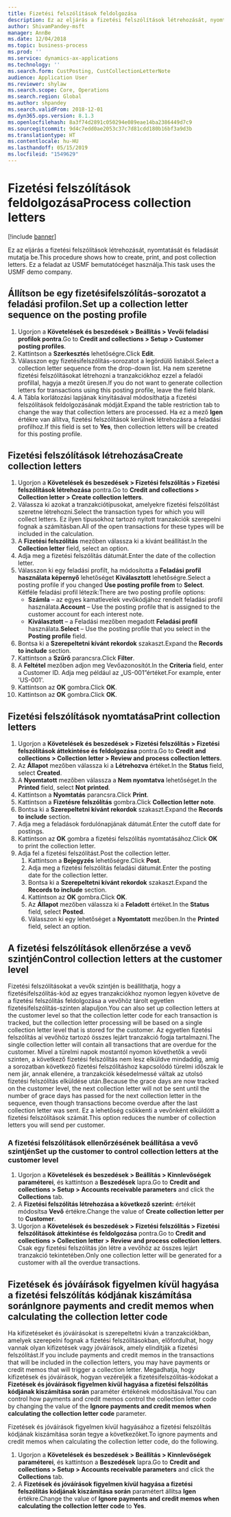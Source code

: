 ```yaml
---
title: Fizetési felszólítások feldolgozása
description: Ez az eljárás a fizetési felszólítások létrehozását, nyomtatását és feladását mutatja be.
author: ShivamPandey-msft
manager: AnnBe
ms.date: 12/04/2018
ms.topic: business-process
ms.prod: ''
ms.service: dynamics-ax-applications
ms.technology: ''
ms.search.form: CustPosting, CustCollectionLetterNote
audience: Application User
ms.reviewer: shylaw
ms.search.scope: Core, Operations
ms.search.region: Global
ms.author: shpandey
ms.search.validFrom: 2018-12-01
ms.dyn365.ops.version: 8.1.3
ms.openlocfilehash: 8a3f74d2891c050294e089eae14ba2386449d7c9
ms.sourcegitcommit: 9d4c7edd0ae2053c37c7d81cdd180b16bf3a9d3b
ms.translationtype: HT
ms.contentlocale: hu-HU
ms.lasthandoff: 05/15/2019
ms.locfileid: "1549629"
---
```

# <a name="process-collection-letters"></a><span data-ttu-id="e8e38-103">Fizetési felszólítások feldolgozása</span><span class="sxs-lookup"><span data-stu-id="e8e38-103">Process collection letters</span></span>

[!include [banner](../../includes/banner.md)]

<span data-ttu-id="e8e38-104">Ez az eljárás a fizetési felszólítások létrehozását, nyomtatását és feladását mutatja be.</span><span class="sxs-lookup"><span data-stu-id="e8e38-104">This procedure shows how to create, print, and post collection letters.</span></span> <span data-ttu-id="e8e38-105">Ez a feladat az USMF bemutatócéget használja.</span><span class="sxs-lookup"><span data-stu-id="e8e38-105">This task uses the USMF demo company.</span></span>

## <a name="set-up-a-collection-letter-sequence-on-the-posting-profile"></a><span data-ttu-id="e8e38-106">Állítson be egy fizetésifelszólítás-sorozatot a feladási profilon.</span><span class="sxs-lookup"><span data-stu-id="e8e38-106">Set up a collection letter sequence on the posting profile</span></span>
1. <span data-ttu-id="e8e38-107">Ugorjon a **Követelések és beszedések > Beállítás > Vevői feladási profilok pontra**.</span><span class="sxs-lookup"><span data-stu-id="e8e38-107">Go to **Credit and collections > Setup > Customer posting profiles**.</span></span>
2. <span data-ttu-id="e8e38-108">Kattintson a **Szerkesztés** lehetőségre.</span><span class="sxs-lookup"><span data-stu-id="e8e38-108">Click **Edit**.</span></span>
3. <span data-ttu-id="e8e38-109">Válasszon egy fizetésifelszólítás-sorozatot a legördülő listából.</span><span class="sxs-lookup"><span data-stu-id="e8e38-109">Select a collection letter sequence from the drop-down list.</span></span> <span data-ttu-id="e8e38-110">Ha nem szeretne fizetési felszólításokat létrehozni a tranzakciókhoz ezzel a feladói profillal, hagyja a mezőt üresen.</span><span class="sxs-lookup"><span data-stu-id="e8e38-110">If you do not want to generate collection letters for transactions using this posting profile, leave the field blank.</span></span>  
4. <span data-ttu-id="e8e38-111">A Tábla korlátozási lapjának kinyitásával módosíthatja a fizetési felszólítások feldolgozásának módját.</span><span class="sxs-lookup"><span data-stu-id="e8e38-111">Expand the table restriction tab to change the way that collection letters are processed.</span></span> <span data-ttu-id="e8e38-112">Ha ez a mező **Igen** értékre van állítva, fizetési felszólítások kerülnek létrehozásra a feladási profilhoz.</span><span class="sxs-lookup"><span data-stu-id="e8e38-112">If this field is set to **Yes**, then collection letters will be created for this posting profile.</span></span>  

## <a name="create-collection-letters"></a><span data-ttu-id="e8e38-113">Fizetési felszólítások létrehozása</span><span class="sxs-lookup"><span data-stu-id="e8e38-113">Create collection letters</span></span>
1. <span data-ttu-id="e8e38-114">Ugorjon a **Követelések és beszedések > Fizetési felszólítás > Fizetési felszólítások létrehozása** pontra.</span><span class="sxs-lookup"><span data-stu-id="e8e38-114">Go to **Credit and collections > Collection letter > Create collection letters**.</span></span>
2. <span data-ttu-id="e8e38-115">Válassza ki azokat a tranzakciótípusokat, amelyekre fizetési felszólítást szeretne létrehozni.</span><span class="sxs-lookup"><span data-stu-id="e8e38-115">Select the transaction types for which you will collect letters.</span></span> <span data-ttu-id="e8e38-116">Ez ilyen típusokhoz tartozó nyitott tranzakciók szerepelni fognak a számításban.</span><span class="sxs-lookup"><span data-stu-id="e8e38-116">All of the open transactions for these types will be included in the calculation.</span></span>  
2. <span data-ttu-id="e8e38-117">A **Fizetési felszólítás** mezőben válassza ki a kívánt beállítást.</span><span class="sxs-lookup"><span data-stu-id="e8e38-117">In the **Collection letter** field, select an option.</span></span>
3. <span data-ttu-id="e8e38-118">Adja meg a fizetési felszólítás dátumát.</span><span class="sxs-lookup"><span data-stu-id="e8e38-118">Enter the date of the collection letter.</span></span>
4. <span data-ttu-id="e8e38-119">Válasszon ki egy feladási profilt, ha módosította a **Feladási profil használata képernyő** lehetőséget **Kiválasztott** lehetőségre.</span><span class="sxs-lookup"><span data-stu-id="e8e38-119">Select a posting profile if you changed **Use posting profile from** to **Select**.</span></span> <span data-ttu-id="e8e38-120">Kétféle feladási profil létezik:</span><span class="sxs-lookup"><span data-stu-id="e8e38-120">There are two posting profile options:</span></span>   
   - <span data-ttu-id="e8e38-121">**Számla** – az egyes kamatlevelek vevőkódjához rendelt feladási profil használata.</span><span class="sxs-lookup"><span data-stu-id="e8e38-121">**Account** – Use the posting profile that is assigned to the customer account for each interest note.</span></span>   
   - <span data-ttu-id="e8e38-122">**Kiválasztott** – a Feladási mezőben megadott **Feladási profil** használata.</span><span class="sxs-lookup"><span data-stu-id="e8e38-122">**Select** – Use the posting profile that you select in the **Posting profile** field.</span></span>  
5. <span data-ttu-id="e8e38-123">Bontsa ki a **Szerepeltetni kívánt rekordok** szakaszt.</span><span class="sxs-lookup"><span data-stu-id="e8e38-123">Expand the **Records to include** section.</span></span>
6. <span data-ttu-id="e8e38-124">Kattintson a **Szűrő** parancsra.</span><span class="sxs-lookup"><span data-stu-id="e8e38-124">Click **Filter**.</span></span>
7. <span data-ttu-id="e8e38-125">A **Feltétel** mezőben adjon meg Vevőazonosítót.</span><span class="sxs-lookup"><span data-stu-id="e8e38-125">In the **Criteria** field, enter a Customer ID.</span></span> <span data-ttu-id="e8e38-126">Adja meg például az „US-001”értéket.</span><span class="sxs-lookup"><span data-stu-id="e8e38-126">For example, enter 'US-001'.</span></span>
8. <span data-ttu-id="e8e38-127">Kattintson az **OK** gombra.</span><span class="sxs-lookup"><span data-stu-id="e8e38-127">Click **OK**.</span></span>
9. <span data-ttu-id="e8e38-128">Kattintson az **OK** gombra.</span><span class="sxs-lookup"><span data-stu-id="e8e38-128">Click **OK**.</span></span>

## <a name="print-collection-letters"></a><span data-ttu-id="e8e38-129">Fizetési felszólítások nyomtatása</span><span class="sxs-lookup"><span data-stu-id="e8e38-129">Print collection letters</span></span>
1. <span data-ttu-id="e8e38-130">Ugorjon a **Követelések és beszedések > Fizetési felszólítás > Fizetési felszólítások áttekintése és feldolgozása** pontra.</span><span class="sxs-lookup"><span data-stu-id="e8e38-130">Go to **Credit and collections > Collection letter > Review and process collection letters**.</span></span>
2. <span data-ttu-id="e8e38-131">Az **Állapot** mezőben válassza ki a **Létrehozva** értéket.</span><span class="sxs-lookup"><span data-stu-id="e8e38-131">In the **Status** field, select **Created**.</span></span>
3. <span data-ttu-id="e8e38-132">A **Nyomtatott** mezőben válassza a **Nem nyomtatva** lehetőséget.</span><span class="sxs-lookup"><span data-stu-id="e8e38-132">In the **Printed** field, select **Not printed**.</span></span>
4. <span data-ttu-id="e8e38-133">Kattintson a **Nyomtatás** parancsra.</span><span class="sxs-lookup"><span data-stu-id="e8e38-133">Click **Print**.</span></span>
5. <span data-ttu-id="e8e38-134">Kattintson a **Fizetésre felszólítás** gombra.</span><span class="sxs-lookup"><span data-stu-id="e8e38-134">Click **Collection letter note**.</span></span>
6. <span data-ttu-id="e8e38-135">Bontsa ki a **Szerepeltetni kívánt rekordok** szakaszt.</span><span class="sxs-lookup"><span data-stu-id="e8e38-135">Expand the **Records to include** section.</span></span>
7. <span data-ttu-id="e8e38-136">Adja meg a feladások fordulónapjának dátumát.</span><span class="sxs-lookup"><span data-stu-id="e8e38-136">Enter the cutoff date for postings.</span></span>
8. <span data-ttu-id="e8e38-137">Kattintson az **OK** gombra a fizetési felszólítás nyomtatásához.</span><span class="sxs-lookup"><span data-stu-id="e8e38-137">Click **OK** to print the collection letter.</span></span>
9. <span data-ttu-id="e8e38-138">Adja fel a fizetési felszólítást.</span><span class="sxs-lookup"><span data-stu-id="e8e38-138">Post the collection letter.</span></span>
   1. <span data-ttu-id="e8e38-139">Kattintson a **Bejegyzés** lehetőségre.</span><span class="sxs-lookup"><span data-stu-id="e8e38-139">Click **Post**.</span></span>
   2. <span data-ttu-id="e8e38-140">Adja meg a fizetési felszólítás feladási dátumát.</span><span class="sxs-lookup"><span data-stu-id="e8e38-140">Enter the posting date for the collection letter.</span></span>
   3. <span data-ttu-id="e8e38-141">Bontsa ki a **Szerepeltetni kívánt rekordok** szakaszt.</span><span class="sxs-lookup"><span data-stu-id="e8e38-141">Expand the **Records to include** section.</span></span>
   4. <span data-ttu-id="e8e38-142">Kattintson az **OK** gombra.</span><span class="sxs-lookup"><span data-stu-id="e8e38-142">Click **OK**.</span></span>
   5. <span data-ttu-id="e8e38-143">Az **Állapot** mezőben válassza ki a **Feladott** értéket.</span><span class="sxs-lookup"><span data-stu-id="e8e38-143">In the **Status** field, select **Posted**.</span></span>
   6. <span data-ttu-id="e8e38-144">Válasszon ki egy lehetőséget a **Nyomtatott** mezőben.</span><span class="sxs-lookup"><span data-stu-id="e8e38-144">In the **Printed** field, select an option.</span></span>

## <a name="control-collection-letters-at-the-customer-level"></a><span data-ttu-id="e8e38-145">A fizetési felszólítások ellenőrzése a vevő szintjén</span><span class="sxs-lookup"><span data-stu-id="e8e38-145">Control collection letters at the customer level</span></span>
<span data-ttu-id="e8e38-146">Fizetési felszólításokat a vevők szintjén is beállíthatja, hogy a fizetésifelszólítás-kód az egyes tranzakciókhoz nyomon legyen követve de a fizetési felszólítás feldolgozása a vevőhöz tárolt egyetlen fizetésifelszólítás-szinten alapuljon.</span><span class="sxs-lookup"><span data-stu-id="e8e38-146">You can also set up collection letters at the customer level so that the collection letter code for each transaction is tracked, but the collection letter processing will be based on a single collection letter level that is stored for the customer.</span></span> <span data-ttu-id="e8e38-147">Az egyetlen fizetési felszólítás aí vevőhöz tartozó összes lejárt tranzakció fogja tartalmazni.</span><span class="sxs-lookup"><span data-stu-id="e8e38-147">The single collection letter will contain all transactions that are overdue for the customer.</span></span> <span data-ttu-id="e8e38-148">Mivel a türelmi napok mostantól nyomon követhetők a vevői szinten, a következő fizetési felszólítás nem lesz elküldve mindaddig, amíg a sorozatban következő fizetési felszólításhoz kapcsolódó türelmi időszak le nem jár, annak ellenére, a tranzakciók késedelmessé váltak az utolsó fizetési felszólítás elküldése után.</span><span class="sxs-lookup"><span data-stu-id="e8e38-148">Because the grace days are now tracked on the customer level, the next collection letter will not be sent until the number of grace days has passed for the next collection letter in the sequence, even though transactions become overdue after the last collection letter was sent.</span></span> <span data-ttu-id="e8e38-149">Ez a lehetőség csökkenti a vevőnként elküldött a fizetési felszólítások számát.</span><span class="sxs-lookup"><span data-stu-id="e8e38-149">This option reduces the number of collection letters you will send per customer.</span></span> 

### <a name="set-up-the-customer-to-control-collection-letters-at-the-customer-level"></a><span data-ttu-id="e8e38-150">A fizetési felszólítások ellenőrzésének beállítása a vevő szintjén</span><span class="sxs-lookup"><span data-stu-id="e8e38-150">Set up the customer to control collection letters at the customer level</span></span>
1.  <span data-ttu-id="e8e38-151">Ugorjon a **Követelések és beszedések > Beállítás > Kinnlevőségek paraméterei**, és kattintson a **Beszedések** lapra.</span><span class="sxs-lookup"><span data-stu-id="e8e38-151">Go to **Credit and collections > Setup > Accounts receivable parameters** and click the **Collections** tab.</span></span> 
2.  <span data-ttu-id="e8e38-152">A **Fizetési felszólítás létrehozása a következő szerint:** értékét módosítsa **Vevő** értékre.</span><span class="sxs-lookup"><span data-stu-id="e8e38-152">Change the value of **Create collection letter per** to **Customer**.</span></span> 
3.  <span data-ttu-id="e8e38-153">Ugorjon a **Követelések és beszedések > Fizetési felszólítás > Fizetési felszólítások áttekintése és feldolgozása** pontra.</span><span class="sxs-lookup"><span data-stu-id="e8e38-153">Go to **Credit and collections > Collection letter > Review and process collection letters**.</span></span> <span data-ttu-id="e8e38-154">Csak egy fizetési felszólítás jön létre a vevőhöz az összes lejárt tranzakció tekintetében.</span><span class="sxs-lookup"><span data-stu-id="e8e38-154">Only one collection letter will be generated for a customer with all the overdue transactions.</span></span>

## <a name="ignore-payments-and-credit-memos-when-calculating-the-collection-letter-code"></a><span data-ttu-id="e8e38-155">Fizetések és jóváírások figyelmen kívül hagyása a fizetési felszólítás kódjának kiszámítása során</span><span class="sxs-lookup"><span data-stu-id="e8e38-155">Ignore payments and credit memos when calculating the collection letter code</span></span>
<span data-ttu-id="e8e38-156">Ha kifizetéseket és jóváírásokat is szerepeltetni kíván a tranzakciókban, amelyek szerepelni fognak a fizetési felszólításokban, előfordulhat, hogy vannak olyan kifizetések vagy jóváírások, amely elindítják a fizetési felszólítást.</span><span class="sxs-lookup"><span data-stu-id="e8e38-156">If you include payments and credit memos in the transactions that will be included in the collection letters, you may have payments or credit memos that will trigger a collection letter.</span></span> <span data-ttu-id="e8e38-157">Megadhatja, hogy kifizetések és jóváírások, hogyan vezéreljék a fizetésifelszólítás-kódokat a **Fizetések és jóváírások figyelmen kívül hagyása a fizetési felszólítás kódjának kiszámítása során** paraméter értékének módosításával.</span><span class="sxs-lookup"><span data-stu-id="e8e38-157">You can control how payments and credit memos control the collection letter code by changing the value of the **Ignore payments and credit memos when calculating the collection letter code** parameter.</span></span> 

<span data-ttu-id="e8e38-158">Fizetések és jóváírások figyelmen kívül hagyásához a fizetési felszólítás kódjának kiszámítása során tegye a következőket.</span><span class="sxs-lookup"><span data-stu-id="e8e38-158">To ignore payments and credit memos when calculating the collection letter code, do the following.</span></span>
1. <span data-ttu-id="e8e38-159">Ugorjon a **Követelések és beszedések > Beállítás > Kinnlevőségek paraméterei**, és kattintson a **Beszedések** lapra.</span><span class="sxs-lookup"><span data-stu-id="e8e38-159">Go to **Credit and collections > Setup > Accounts receivable parameters** and click the **Collections** tab.</span></span> 
2. <span data-ttu-id="e8e38-160">A **Fizetések és jóváírások figyelmen kívül hagyása a fizetési felszólítás kódjának kiszámítása során** paramétert állítsa **Igen** értékre.</span><span class="sxs-lookup"><span data-stu-id="e8e38-160">Change the value of **Ignore payments and credit memos when calculating the collection letter code** to **Yes**.</span></span>
